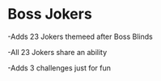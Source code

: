   # Boss Jokers
  
  -Adds 23 Jokers themeed after Boss Blinds
  
  -All 23 Jokers share an ability
  
  -Adds 3 challenges just for fun
